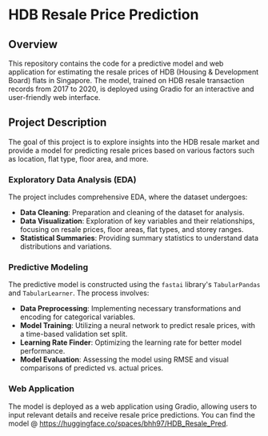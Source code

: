 # HDB Resale Price Prediction

## Overview
This repository contains the code for a predictive model and web application for estimating the resale prices of HDB (Housing & Development Board) flats in Singapore. The model, trained on HDB resale transaction records from 2017 to 2020, is deployed using Gradio for an interactive and user-friendly web interface.

## Project Description
The goal of this project is to explore insights into the HDB resale market and provide a model for predicting resale prices based on various factors such as location, flat type, floor area, and more.

### Exploratory Data Analysis (EDA)
The project includes comprehensive EDA, where the dataset undergoes:
- **Data Cleaning**: Preparation and cleaning of the dataset for analysis.
- **Data Visualization**: Exploration of key variables and their relationships, focusing on resale prices, floor areas, flat types, and storey ranges.
- **Statistical Summaries**: Providing summary statistics to understand data distributions and variations.

### Predictive Modeling
The predictive model is constructed using the `fastai` library's `TabularPandas` and `TabularLearner`. The process involves:
- **Data Preprocessing**: Implementing necessary transformations and encoding for categorical variables.
- **Model Training**: Utilizing a neural network to predict resale prices, with a time-based validation set split.
- **Learning Rate Finder**: Optimizing the learning rate for better model performance.
- **Model Evaluation**: Assessing the model using RMSE and visual comparisons of predicted vs. actual prices.

### Web Application
The model is deployed as a web application using Gradio, allowing users to input relevant details and receive resale price predictions. You can find the model @ https://huggingface.co/spaces/bhh97/HDB_Resale_Pred.

